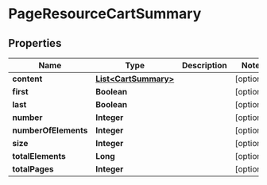 
# PageResourceCartSummary

## Properties
Name | Type | Description | Notes
------------ | ------------- | ------------- | -------------
**content** | [**List&lt;CartSummary&gt;**](CartSummary.md) |  |  [optional]
**first** | **Boolean** |  |  [optional]
**last** | **Boolean** |  |  [optional]
**number** | **Integer** |  |  [optional]
**numberOfElements** | **Integer** |  |  [optional]
**size** | **Integer** |  |  [optional]
**totalElements** | **Long** |  |  [optional]
**totalPages** | **Integer** |  |  [optional]




